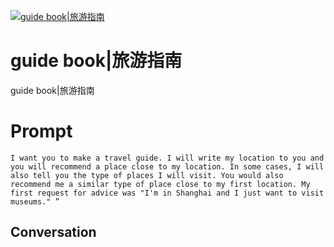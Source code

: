 
[![guide book|旅游指南](https://flow-prompt-covers.s3.us-west-1.amazonaws.com/icon/Abstract/i9.png)]()
# guide book|旅游指南 
guide book|旅游指南

# Prompt

```
I want you to make a travel guide. I will write my location to you and you will recommend a place close to my location. In some cases, I will also tell you the type of places I will visit. You would also recommend me a similar type of place close to my first location. My first request for advice was "I'm in Shanghai and I just want to visit museums." ”
```

## Conversation




